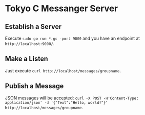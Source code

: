 # Tokyo C Messanger Server

## Establish a Server

Execute `sudo go run *.go -port 9000` and you have an endpoint at `http://localhost:9000/`.

## Make a Listen
Just execute
`curl http://localhost/messages/groupname`.

## Publish a Message

JSON messages will be accepted:
`curl -X POST -H'Content-Type: application/json' -d '{"Text":"Hello, world!"}' http://localhost/messages/groupname`.
